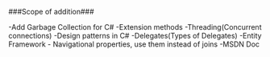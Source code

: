 ###Scope of addition###


-Add Garbage Collection for C#
-Extension methods
-Threading(Concurrent connections)
-Design patterns in C#
-Delegates(Types of Delegates)
-Entity Framework - Navigational properties, use them instead of joins
-MSDN Doc


